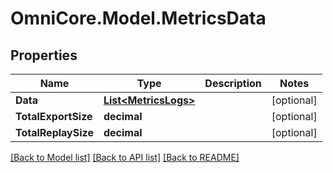 # OmniCore.Model.MetricsData

## Properties

Name | Type | Description | Notes
------------ | ------------- | ------------- | -------------
**Data** | [**List&lt;MetricsLogs&gt;**](MetricsLogs.md) |  | [optional] 
**TotalExportSize** | **decimal** |  | [optional] 
**TotalReplaySize** | **decimal** |  | [optional] 

[[Back to Model list]](../README.md#documentation-for-models) [[Back to API list]](../README.md#documentation-for-api-endpoints) [[Back to README]](../README.md)

